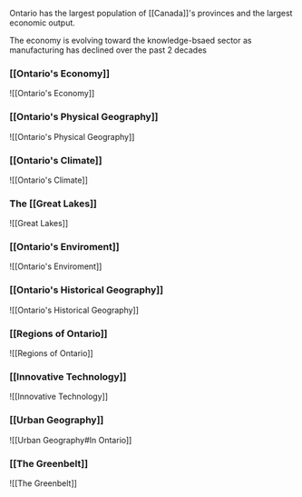 Ontario has the largest population of [[Canada]]'s provinces and the largest economic output.

The economy is evolving toward the knowledge-bsaed sector as manufacturing has declined over the past 2 decades

### [[Ontario's Economy]]
![[Ontario's Economy]]

### [[Ontario's Physical Geography]]
![[Ontario's Physical Geography]]

### [[Ontario's Climate]]
![[Ontario's Climate]]

### The [[Great Lakes]]
![[Great Lakes]]

### [[Ontario's Enviroment]]
![[Ontario's Enviroment]]

### [[Ontario's Historical Geography]]
![[Ontario's Historical Geography]]

### [[Regions of Ontario]]
![[Regions of Ontario]]

### [[Innovative Technology]]
![[Innovative Technology]]

### [[Urban Geography]]
![[Urban Geography#In Ontario]]

### [[The Greenbelt]]
![[The Greenbelt]]
